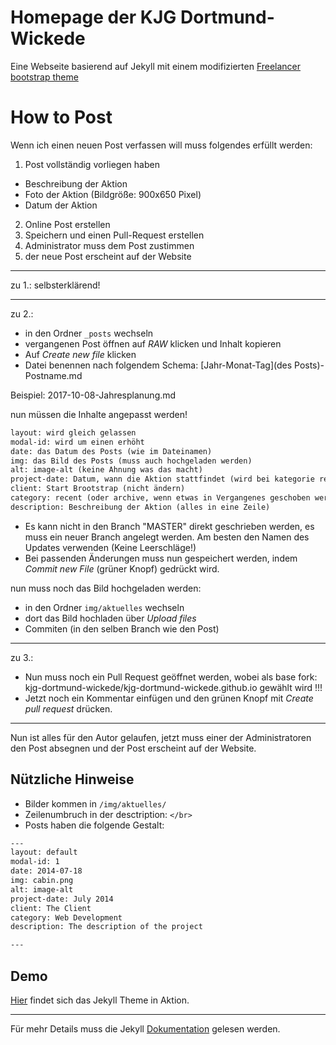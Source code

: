 Homepage der KJG Dortmund-Wickede
=========================

Eine Webseite basierend auf Jekyll mit einem modifizierten [Freelancer bootstrap theme](http://startbootstrap.com/template-overviews/freelancer/)

# How to Post
Wenn ich einen neuen Post verfassen will muss folgendes erfüllt werden:
1. Post vollständig vorliegen haben
- Beschreibung der Aktion
- Foto der Aktion (Bildgröße: 900x650 Pixel)
- Datum der Aktion
2. Online Post erstellen
3. Speichern und einen Pull-Request erstellen
4. Administrator muss dem Post zustimmen
5. der neue Post erscheint auf der Website

 - - - -
 zu 1.:
selbsterklärend! 
 - - - -
 zu 2.:
 - in den Ordner `_posts` wechseln
 - vergangenen Post öffnen auf _RAW_ klicken und Inhalt kopieren
 - Auf _Create new file_ klicken
 - Datei benennen nach folgendem Schema:
[Jahr-Monat-Tag](des Posts)-Postname.md

Beispiel: 2017-10-08-Jahresplanung.md

nun müssen die Inhalte angepasst werden!
```txt
layout: wird gleich gelassen
modal-id: wird um einen erhöht
date: das Datum des Posts (wie im Dateinamen)
img: das Bild des Posts (muss auch hochgeladen werden)
alt: image-alt (keine Ahnung was das macht)
project-date: Datum, wann die Aktion stattfindet (wird bei kategorie recent angezeigt)
client: Start Brootstrap (nicht ändern)
category: recent (oder archive, wenn etwas in Vergangenes geschoben werden soll)
description: Beschreibung der Aktion (alles in eine Zeile)
```
- Es kann nicht in den Branch "MASTER" direkt geschrieben werden, es muss ein neuer Branch angelegt werden. Am besten den Namen des Updates verwenden (Keine Leerschläge!)
- Bei passenden Änderungen muss nun gespeichert werden, indem _Commit new File_ (grüner Knopf) gedrückt wird.

nun muss noch das Bild hochgeladen werden:
- in den Ordner `img/aktuelles` wechseln
- dort das Bild hochladen über _Upload files_
- Commiten (in den selben Branch wie den Post)

 - - - -
 zu 3.:
- Nun muss noch ein Pull Request geöffnet werden, wobei als base fork: kjg-dortmund-wickede/kjg-dortmund-wickede.github.io gewählt wird !!!
- Jetzt noch ein Kommentar einfügen und den grünen Knopf mit _Create pull request_ drücken.
 - - - -
Nun ist alles für den Autor gelaufen, jetzt muss einer der Administratoren den Post absegnen und der Post erscheint auf der Website.


## Nützliche Hinweise
 - Bilder kommen in `/img/aktuelles/`
 - Zeilenumbruch in der desctription: `</br>`
 - Posts haben die folgende Gestalt:
```txt
---
layout: default
modal-id: 1
date: 2014-07-18
img: cabin.png
alt: image-alt
project-date: July 2014
client: The Client
category: Web Development
description: The description of the project

---
```

## Demo
[Hier](https://kjg-dortmund-wickede.github.io) findet sich das Jekyll Theme in Aktion.

---------
Für mehr Details muss die Jekyll [Dokumentation](http://jekyllrb.com/) gelesen werden.
